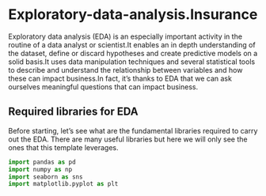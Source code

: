 # Exploratory-data-analysis.Insurance
Exploratory data analysis (EDA) is an especially important activity in the routine of a data analyst or scientist.It enables an in depth understanding of the dataset, define or discard hypotheses and create predictive models on a solid basis.It uses data manipulation techniques and several statistical tools to describe and understand the relationship between variables and how these can impact business.In fact, it’s thanks to EDA that we can ask ourselves meaningful questions that can impact business.

## Required libraries for EDA
Before starting, let’s see what are the fundamental libraries required to carry out the EDA. There are many useful libraries but here we will only see the ones that this template leverages.
```python
import pandas as pd
import numpy as np
import seaborn as sns
import matplotlib.pyplot as plt
```






